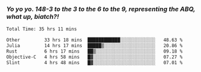 ### ***Yo yo yo. 148-3 to the 3 to the 6 to the 9, representing the ABQ, what up, biatch?!***

<!--START_SECTION:waka-->

```txt
Total Time: 35 hrs 11 mins

Other         33 hrs 18 mins  ████████████░░░░░░░░░░░░░   48.63 %
Julia         14 hrs 17 mins  █████▒░░░░░░░░░░░░░░░░░░░   20.86 %
Rust          6 hrs 17 mins   ██▒░░░░░░░░░░░░░░░░░░░░░░   09.18 %
Objective-C   4 hrs 58 mins   █▓░░░░░░░░░░░░░░░░░░░░░░░   07.27 %
Slint         4 hrs 48 mins   █▓░░░░░░░░░░░░░░░░░░░░░░░   07.01 %
```

<!--END_SECTION:waka-->

<!--
**AJMC2002/AJMC2002** is a ✨ _special_ ✨ repository because its `README.md` (this file) appears on your GitHub profile.

Here are some ideas to get you started:

- 🔭 I’m currently working on ...
- 🌱 I’m currently learning ...
- 👯 I’m looking to collaborate on ...
- 🤔 I’m looking for help with ...
- 💬 Ask me about ...
- 📫 How to reach me: ...
- 😄 Pronouns: ...
- ⚡ Fun fact: ...
-->
